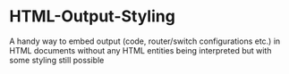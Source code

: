 # HTML-Output-Styling
A handy way to embed output (code, router/switch configurations etc.) in HTML documents without any HTML entities being interpreted but with some styling still possible 
